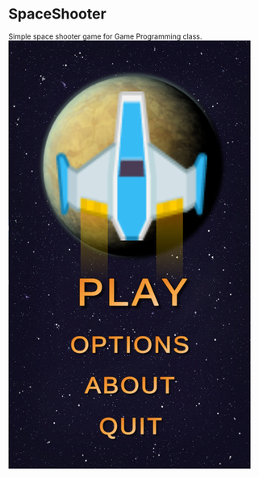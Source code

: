 # SpaceShooter
 Simple space shooter game for Game Programming class.
 ![](https://github.com/kaziim/SpaceShooter/blob/main/Screenshots/Screenshot_3.png)
